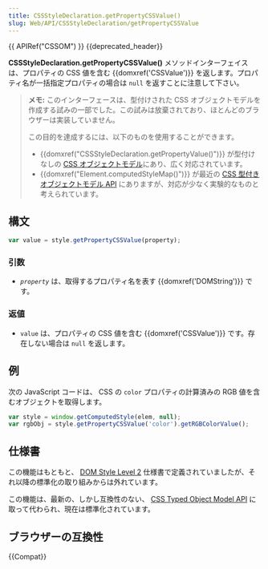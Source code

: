 ```yaml
---
title: CSSStyleDeclaration.getPropertyCSSValue()
slug: Web/API/CSSStyleDeclaration/getPropertyCSSValue
---
```

{{ APIRef("CSSOM") }} {{deprecated_header}}

**CSSStyleDeclaration.getPropertyCSSValue()** メソッドインターフェイスは、プロパティの CSS 値を含む {{domxref('CSSValue')}} を返します。プロパティ名が一括指定プロパティの場合は `null` を返すことに注意して下さい。

> **メモ:** このインターフェースは、型付けされた CSS オブジェクトモデルを作成する試みの一部でした。この試みは放棄されており、ほとんどのブラウザーは実装していません。
>
> この目的を達成するには、以下のものを使用することができます。
>
> - {{domxref("CSSStyleDeclaration.getPropertyValue()")}} が型付けなしの [CSS オブジェクトモデル](/ja/docs/Web/API/CSS_Object_Model)にあり、広く対応されています。
> - {{domxref("Element.computedStyleMap()")}} が最近の [CSS 型付きオブジェクトモデル API](/ja/docs/Web/API/CSS_Typed_OM_API) にありますが、対応が少なく実験的なものと考えられています。

## 構文

```js
var value = style.getPropertyCSSValue(property);
```

### 引数

- _`property`_ は、取得するプロパティ名を表す {{domxref('DOMString')}} です。

### 返値

- `value` は、プロパティの CSS 値を含む {{domxref('CSSValue')}} です。存在しない場合は `null` を返します。

## 例

次の JavaScript コードは、 CSS の `color` プロパティの計算済みの RGB 値を含むオブジェクトを取得します。

```js
var style = window.getComputedStyle(elem, null);
var rgbObj = style.getPropertyCSSValue('color').getRGBColorValue();
```

## 仕様書

この機能はもともと、 [DOM Style Level 2](https://www.w3.org/TR/DOM-Level-2-Style) 仕様書で定義されていましたが、それ以降の標準化の取り組みからは外れています。

この機能は、最新の、しかし互換性のない、 [CSS Typed Object Model API](/ja/docs/Web/API/CSS_Typed_OM_API) に取って代わられ、現在は標準化されています。

## ブラウザーの互換性

{{Compat}}
